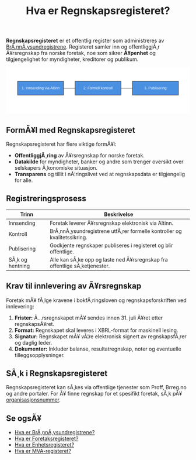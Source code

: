 ﻿---
title: "Hva er Regnskapsregisteret?"
meta_title: "Hva er Regnskapsregisteret?"
meta_description: '**Regnskapsregisteret** er et offentlig register som administreres av [BrÃ¸nnÃ¸ysundregistrene](/blogs/regnskap/bronnoysundregistrene "Hva er BrÃ¸nnÃ¸ysundregis...'
slug: hva-er-regnskapsregisteret
type: blog
layout: pages/single
---

**Regnskapsregisteret** er et offentlig register som administreres av [BrÃ¸nnÃ¸ysundregistrene](/blogs/regnskap/bronnoysundregistrene "Hva er BrÃ¸nnÃ¸ysundregistrene? En Guide til Norges Registerforvalter"). Registeret samler inn og offentliggjÃ¸r Ã¥rsregnskap fra norske foretak, noe som sikrer **Ã¥penhet** og tilgjengelighet for myndigheter, kreditorer og publikum.

![Flytdiagram over registreringsprosessen i Regnskapsregisteret](registry-flow.svg)

## FormÃ¥l med Regnskapsregisteret

Regnskapsregisteret har flere viktige formÃ¥l:

* **OffentliggjÃ¸ring** av Ã¥rsregnskap for norske foretak.
* **Datakilde** for myndigheter, banker og andre som trenger oversikt over selskapers Ã¸konomiske situasjon.
* **Transparens** og tillit i nÃ¦ringslivet ved at regnskapsdata er tilgjengelig for alle.

## Registreringsprosess

| **Trinn**       | **Beskrivelse**                                                      |
|-----------------|----------------------------------------------------------------------|
| Innsending      | Foretak leverer Ã¥rsregnskap elektronisk via Altinn.                  |
| Kontroll        | BrÃ¸nnÃ¸ysundregistrene utfÃ¸rer formelle kontroller og kvalitetssikring. |
| Publisering     | Godkjente regnskaper publiseres i registeret og blir offentlige.     |
| SÃ¸k og hentning | Alle kan sÃ¸ke opp og laste ned Ã¥rsregnskap fra offentlige sÃ¸ketjenester. |

## Krav til innlevering av Ã¥rsregnskap

Foretak mÃ¥ fÃ¸lge kravene i bokfÃ¸ringsloven og regnskapsforskriften ved innlevering:

1. **Frister:** Ã…rsregnskapet mÃ¥ sendes innen 31. juli Ã¥ret etter regnskapsÃ¥ret.
2. **Format:** Regnskapet skal leveres i XBRL-format for maskinell lesing.
3. **Signatur:** Regnskapet mÃ¥ vÃ¦re elektronisk signert av regnskapsfÃ¸rer og daglig leder.
4. **Dokumenter:** Inkluder balanse, resultatregnskap, noter og eventuelle tilleggsopplysninger.

## SÃ¸k i Regnskapsregisteret

Regnskapsregisteret kan sÃ¸kes via offentlige tjenester som Proff, Brreg.no og andre portaler. For Ã¥ finne regnskap for et spesifikt foretak, sÃ¸k pÃ¥ [organisasjonsnummer](/blogs/regnskap/hva-er-virksomhetsnummer "Hva er Virksomhetsnummer? Komplett Guide til Norsk Virksomhetsidentifikasjon").

## Se ogsÃ¥

* [Hva er BrÃ¸nnÃ¸ysundregistrene?](/blogs/regnskap/bronnoysundregistrene "Hva er BrÃ¸nnÃ¸ysundregistrene? En Guide til Norges Registerforvalter")
* [Hva er Foretaksregisteret?](/blogs/regnskap/hva-er-foretaksregisteret "Hva er Foretaksregisteret? Komplett Guide til Foretaksregisteret i Norge")
* [Hva er Enhetsregisteret?](/blogs/regnskap/hva-er-enhetsregisteret "Hva er Enhetsregisteret? En Komplett Guide til Enhetsregisteret i Norge")
* [Hva er MVA-registeret?](/blogs/regnskap/hva-er-mva-registeret "Hva er MVA-registeret? Registreringsplikt for Merverdiavgift")






